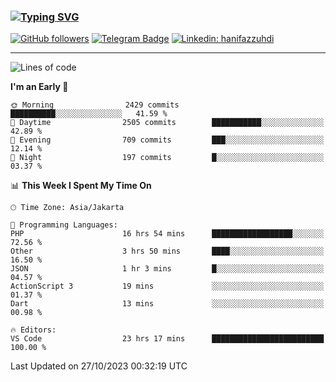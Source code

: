### [![Typing SVG](https://readme-typing-svg.herokuapp.com?font=lato&size=22&lines=Hi+There+👋)](https://git.io/typing-svg) 

[![GitHub followers](https://img.shields.io/github/followers/hanifazzuhdi?label=Follow&style=social)](https://github.com/hanifazzuhdi/?tab=follow) 
[![Telegram Badge](https://img.shields.io/badge/-hanif0198-blue?style=social&logo=telegram&link=https://www.t.me/hanif0198/)](https://www.t.me/hanif0198/) 
[![Linkedin: hanifazzuhdi](https://img.shields.io/badge/-hanifazzuhdi-blue?style=flat-square&logo=Linkedin&logoColor=white&link=https://www.linkedin.com/in/hanif-az-zuhdi-69688019b/)](https://www.linkedin.com/in/hanif-az-zuhdi-69688019b/) 

<hr/>

<!--START_SECTION:waka-->
![Lines of code](https://img.shields.io/badge/From%20Hello%20World%20I%27ve%20Written-36.2%20million%20lines%20of%20code-blue)

**I'm an Early 🐤** 

```text
🌞 Morning                2429 commits        ██████████░░░░░░░░░░░░░░░   41.59 % 
🌆 Daytime                2505 commits        ███████████░░░░░░░░░░░░░░   42.89 % 
🌃 Evening                709 commits         ███░░░░░░░░░░░░░░░░░░░░░░   12.14 % 
🌙 Night                  197 commits         █░░░░░░░░░░░░░░░░░░░░░░░░   03.37 % 
```


📊 **This Week I Spent My Time On** 

```text
🕑︎ Time Zone: Asia/Jakarta

💬 Programming Languages: 
PHP                      16 hrs 54 mins      ██████████████████░░░░░░░   72.56 % 
Other                    3 hrs 50 mins       ████░░░░░░░░░░░░░░░░░░░░░   16.50 % 
JSON                     1 hr 3 mins         █░░░░░░░░░░░░░░░░░░░░░░░░   04.57 % 
ActionScript 3           19 mins             ░░░░░░░░░░░░░░░░░░░░░░░░░   01.37 % 
Dart                     13 mins             ░░░░░░░░░░░░░░░░░░░░░░░░░   00.98 % 

🔥 Editors: 
VS Code                  23 hrs 17 mins      █████████████████████████   100.00 % 
```


 Last Updated on 27/10/2023 00:32:19 UTC
<!--END_SECTION:waka-->
